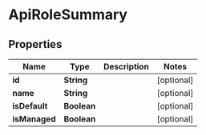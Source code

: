 

# ApiRoleSummary


## Properties

| Name | Type | Description | Notes |
|------------ | ------------- | ------------- | -------------|
|**id** | **String** |  |  [optional] |
|**name** | **String** |  |  [optional] |
|**isDefault** | **Boolean** |  |  [optional] |
|**isManaged** | **Boolean** |  |  [optional] |



